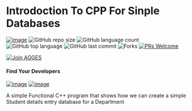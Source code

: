 # Introdoction To CPP For Sinple Databases

[![image](https://img.shields.io/badge/License-MIT-yellow.svg)](https://opensource.org/licenses/MIT)
![GitHub repo size](https://img.shields.io/github/repo-size/jkuatagges/IntroToCPPForDatabases?color=green-yellow&logo=github&logoColor=blue) 
![GitHub language count](https://img.shields.io/github/languages/count/jkuatagges/IntroToCPPForDatabases?logo=visual-studio-code) 
![GitHub top language](https://img.shields.io/github/languages/top/jkuatagges/IntroToCPPForDatabases)
![GitHub last commit](https://img.shields.io/github/last-commit/jkuatagges/IntroToCPPForDatabases?style=plastic&color=brightgreen) 
![Forks](https://img.shields.io/github/forks/jkuatagges/IntroToCPPForDatabases?style=social) 
[![PRs Welcome](https://img.shields.io/badge/PRs-welcome-brightgreen.svg)](https://reactjs.org/docs/how-to-contribute.html#your-first-pull-request)

<a href="https://twitter.com/jkuatagges"><img src="https://img.shields.io/discord/733027681184251937.svg?style=flat&label=Join%20jkuatAGGES%20Community&color=7289DA" alt="Join AGGES"/></a>

#### Find Your Developers
[![image](https://img.shields.io/twitter/follow/okomojacob?style=social)](https://twitter.com/okomojacob)
[![image](https://img.shields.io/twitter/follow/jkuatagges?style=social)](https://twitter.com/jkuatagges)


A simple Functional C++ program that shows how we can create a simple Student details entry database for a Department 
